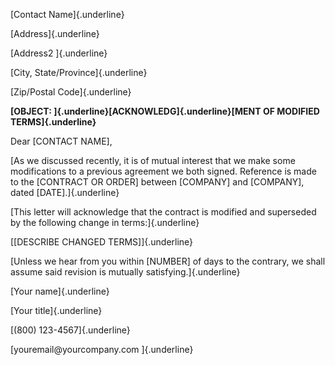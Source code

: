 [Contact Name]{.underline}

[Address]{.underline}

[Address2 ]{.underline}

[City, State/Province]{.underline}

[Zip/Postal Code]{.underline}

**[OBJECT: ]{.underline}[ACKNOWLEDG]{.underline}[MENT OF MODIFIED
TERMS]{.underline}**

Dear \[CONTACT NAME\],

[As we discussed recently, it is of mutual interest that we make some
modifications to a previous agreement we both signed. Reference is made
to the \[CONTRACT OR ORDER\] between \[COMPANY\] and \[COMPANY\], dated
\[DATE\].]{.underline}

[This letter will acknowledge that the contract is modified and
superseded by the following change in terms:]{.underline}

[\[DESCRIBE CHANGED TERMS\]]{.underline}

[Unless we hear from you within \[NUMBER\] of days to the contrary, we
shall assume said revision is mutually satisfying.]{.underline}

[Your name]{.underline}

[Your title]{.underline}

[(800) 123-4567]{.underline}

[youremail\@yourcompany.com ]{.underline}
